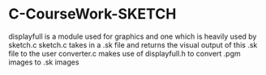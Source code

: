 # C-CourseWork-SKETCH

displayfull is a module used for graphics and one which is heavily used by sketch.c
sketch.c takes in a .sk file and returns the visual output of this .sk file to the user
converter.c makes use of displayfull.h to convert .pgm images to .sk images
